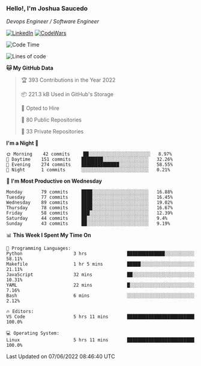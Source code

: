 ### Hello!, I'm Joshua Saucedo
*Devops Engineer / Software Engineer*  

[![LinkedIn](https://img.shields.io/badge/LinkedIn-0073b1?logo=linkedin&style=flat-square&logoColor=white)](https://www.linkedin.com/in/joshua-nathanael-saucedo-uriarte-bb0336169/)
[![CodeWars](https://www.codewars.com/users/joshuansu0897/badges/micro)](https://www.codewars.com/users/joshuansu0897)

<!--START_SECTION:waka-->
![Code Time](http://img.shields.io/badge/Code%20Time-0%20secs-blue)

![Lines of code](https://img.shields.io/badge/From%20Hello%20World%20I%27ve%20Written-2%20Million%20lines%20of%20code-blue)

**🐱 My GitHub Data** 

> 🏆 393 Contributions in the Year 2022
 > 
> 📦 221.3 kB Used in GitHub's Storage 
 > 
> 💼 Opted to Hire
 > 
> 📜 80 Public Repositories 
 > 
> 🔑 33 Private Repositories  
 > 
**I'm a Night 🦉** 

```text
🌞 Morning    42 commits     ██░░░░░░░░░░░░░░░░░░░░░░░   8.97% 
🌆 Daytime    151 commits    ████████░░░░░░░░░░░░░░░░░   32.26% 
🌃 Evening    274 commits    ██████████████░░░░░░░░░░░   58.55% 
🌙 Night      1 commits      ░░░░░░░░░░░░░░░░░░░░░░░░░   0.21%

```
📅 **I'm Most Productive on Wednesday** 

```text
Monday       79 commits     ████░░░░░░░░░░░░░░░░░░░░░   16.88% 
Tuesday      77 commits     ████░░░░░░░░░░░░░░░░░░░░░   16.45% 
Wednesday    89 commits     ████░░░░░░░░░░░░░░░░░░░░░   19.02% 
Thursday     78 commits     ████░░░░░░░░░░░░░░░░░░░░░   16.67% 
Friday       58 commits     ███░░░░░░░░░░░░░░░░░░░░░░   12.39% 
Saturday     44 commits     ██░░░░░░░░░░░░░░░░░░░░░░░   9.4% 
Sunday       43 commits     ██░░░░░░░░░░░░░░░░░░░░░░░   9.19%

```


📊 **This Week I Spent My Time On** 

```text
💬 Programming Languages: 
Python                   3 hrs               ██████████████░░░░░░░░░░░   58.11% 
Makefile                 1 hr 5 mins         █████░░░░░░░░░░░░░░░░░░░░   21.11% 
JavaScript               32 mins             ██░░░░░░░░░░░░░░░░░░░░░░░   10.31% 
YAML                     22 mins             █░░░░░░░░░░░░░░░░░░░░░░░░   7.16% 
Bash                     6 mins              ░░░░░░░░░░░░░░░░░░░░░░░░░   2.12%

🔥 Editors: 
VS Code                  5 hrs 11 mins       █████████████████████████   100.0%

💻 Operating System: 
Linux                    5 hrs 11 mins       █████████████████████████   100.0%

```


 Last Updated on 07/06/2022 08:46:40 UTC
<!--END_SECTION:waka-->
